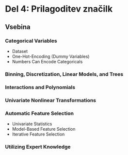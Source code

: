 # Del 4: Prilagoditev značilk

## Vsebina

### Categorical Variables
- Dataset
- One-Hot-Encoding (Dummy Variables)
- Numbers Can Encode Categoricals

### Binning, Discretization, Linear Models, and Trees

### Interactions and Polynomials

### Univariate Nonlinear Transformations

### Automatic Feature Selection
- Univariate Statistics
- Model-Based Feature Selection
- Iterative Feature Selection

### Utilizing Expert Knowledge

